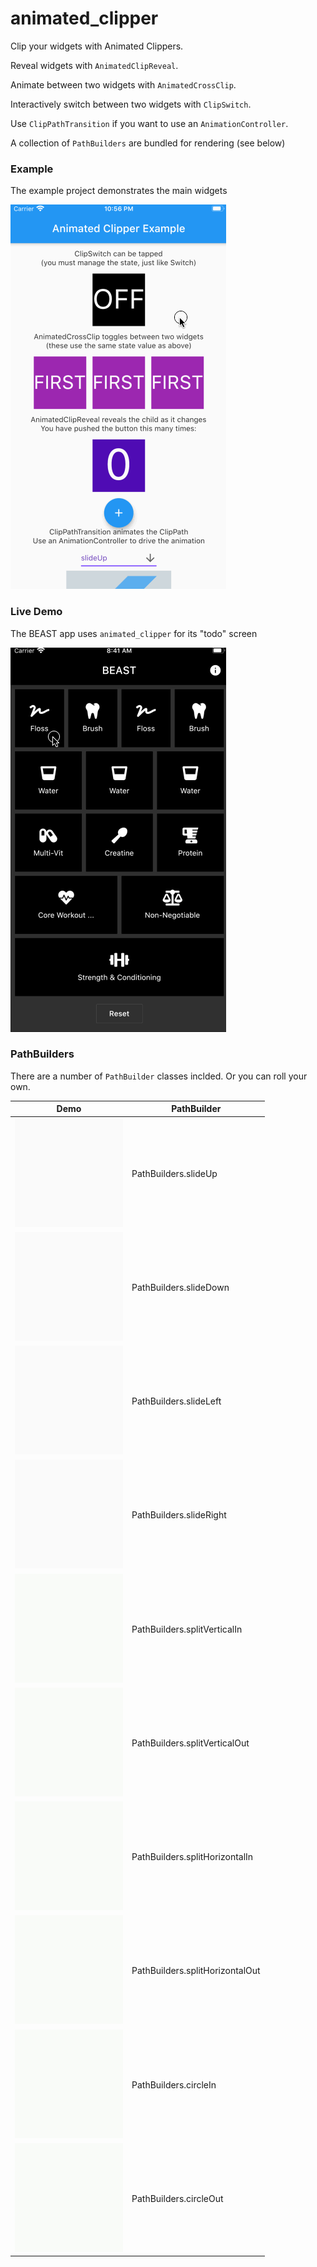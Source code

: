 # animated_clipper

Clip your widgets with Animated Clippers.

Reveal widgets with `AnimatedClipReveal`.

Animate between two widgets with `AnimatedCrossClip`.

Interactively switch between two widgets with `ClipSwitch`.

Use `ClipPathTransition` if you want to use an `AnimationController`.

A collection of `PathBuilders` are bundled for rendering (see below)

### Example

The example project demonstrates the main widgets

![demo](gifs/example.gif)

### Live Demo

The BEAST app uses `animated_clipper` for its "todo" screen

![demo](gifs/beast.gif)

### PathBuilders

There are a number of `PathBuilder` classes inclded. Or you can roll your own.

Demo | PathBuilder
------------ | -------------
![PathBuilders.slideUp](gifs/slideUp.gif) | PathBuilders.slideUp
![PathBuilders.slideDown](gifs/slideDown.gif) | PathBuilders.slideDown
![PathBuilders.slideLeft](gifs/slideLeft.gif) | PathBuilders.slideLeft
![PathBuilders.slideRight](gifs/slideRight.gif) | PathBuilders.slideRight
![PathBuilders.splitVerticalIn](gifs/splitVerticalIn.gif) | PathBuilders.splitVerticalIn
![PathBuilders.splitVerticalOut](gifs/splitVerticalOut.gif) | PathBuilders.splitVerticalOut
![PathBuilders.splitHorizontalIn](gifs/splitHorizontalIn.gif) | PathBuilders.splitHorizontalIn
![PathBuilders.splitHorizontalOut](gifs/splitHorizontalOut.gif) | PathBuilders.splitHorizontalOut
![PathBuilders.circleIn](gifs/circleIn.gif) | PathBuilders.circleIn
![PathBuilders.circleOut](gifs/circleOut.gif) | PathBuilders.circleOut
